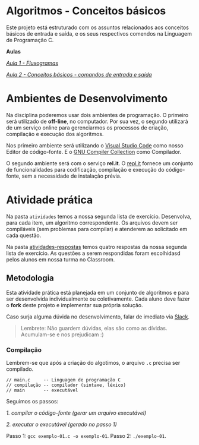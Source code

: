 # Algoritmos - Conceitos básicos

Este projeto está estruturado com os assuntos relacionados aos conceitos básicos de entrada e saída, e os seus respectivos comendos na Linguagem de Programação C.

**Aulas**

*[Aula 1 - Fluxogramas ](https://github.com/ifpb-disciplinas-2020-2/controle-algoritmos-basico/commit/cc7eef7dfc90fb8a9dcde73412e8306daacd5f41)*

*[Aula 2 - Conceitos básicos - comandos de entrada e saída](https://github.com/ifpb-disciplinas-2020-2/controle-algoritmos-basico/commit/3bf1365fa7cf73c666840ab7f530c5a10619f38a)*


# Ambientes de Desenvolvimento

Na disciplina poderemos usar dois ambientes de programação. O primeiro será utilizado de __off-line__, no computador. Por sua vez, o segundo utilizará de um serviço online para gerenciarmos os processos de criação, compilação e execução dos algoritmos.

Nos primeiro ambiente será utilizando o [Visual Studio Code](https://code.visualstudio.com/download) como nosso Editor de código-fonte. E o [GNU Compiler Collection](https://gcc.gnu.org/install/binaries.html) como Compilador.

O segundo ambiente será com o serviço __rel.it__.
O [repl.it](https://repl.it/) fornece um conjunto de funcionalidades para codificação, compilação e execução do código-fonte, sem a necessidade de instalação prévia.


# Atividade prática

Na pasta `atividades` temos a nossa segunda lista de exercício. Desenvolva, para cada item, um algoritmo correspondente.
Os arquivos devem ser compiláveis (sem problemas para compilar) e atenderem ao solicitado em cada questão.

Na pasta [atividades-respostas](/atividades-respostas) temos quatro respostas da nossa segunda lista de exercício. As questões a serem respondidas foram escolhidasd pelos alunos em nossa turma no Classroom.


## Metodologia

Esta atividade prática está planejada em um conjunto de algoritmos e para ser desenvolvida individualmente ou coletivamente. 
Cada aluno deve fazer o __fork__ deste projeto e implementar sua própria solução. 

Caso surja alguma dúvida no desenvolvimento, falar de imediato via [Slack](https://ifpb20202algo-ca55489.slack.com/archives/C01PE7ZKX41). 

> Lembrete: Não guardem dúvidas, elas são como as dívidas. Acumulam-se e nos prejudicam :)

### Compilação

Lembrem-se que após a criação do algotimos, o arquivo `.c` precisa ser compilado.

```
// main.c     -- Linguagem de programação C
// compilação -- compilador (sintaxe, léxico)
// main       -- executável
```

Seguimos os passos:

*1. compilar o código-fonte (gerar um arquivo executável)*

*2. executar o executável (gerado no passo 1)*

Passo 1: `gcc exemplo-01.c -o exemplo-01`.
Passo 2: `./exemplo-01`.